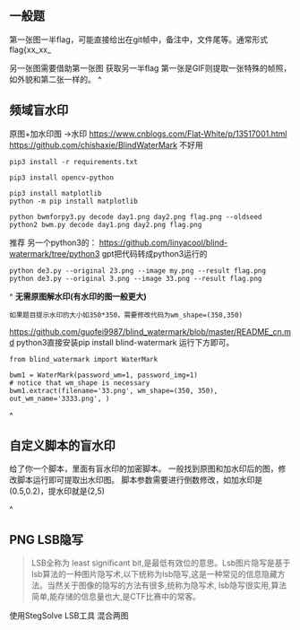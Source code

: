 ## **一般题**
第一张图一半flag，可能直接给出在git帧中，备注中，文件尾等。通常形式flag{xx_xx_

另一张图需要借助第一张图 获取另一半flag
第一张是GIF则提取一张特殊的帧照，如外貌和第二张一样的。
^
## **频域盲水印**
原图+加水印图 ->水印
<https://www.cnblogs.com/Flat-White/p/13517001.html>
<https://github.com/chishaxie/BlindWaterMark>
不好用
```
pip3 install -r requirements.txt

pip3 install opencv-python

pip3 install matplotlib 
python -m pip install matplotlib

python bwmforpy3.py decode day1.png day2.png flag.png --oldseed
python2 bwm.py decode day1.png day2.png flag.png
```
推荐
另一个python3的：
<https://github.com/linyacool/blind-watermark/tree/python3>
gpt把代码转成python3运行的
```
python de3.py --original 23.png --image my.png --result flag.png
python de3.py --original 3.png --image 33.png --result flag.png
```


^
**无需原图解水印(有水印的图一般更大)**
```
如果题目提示水印的大小如350*350，需要修改代码为wm_shape=(350,350)
```
<https://github.com/guofei9987/blind_watermark/blob/master/README_cn.md>
python3直接安装pip install blind-watermark
运行下方即可。
```
from blind_watermark import WaterMark

bwm1 = WaterMark(password_wm=1, password_img=1)
# notice that wm_shape is necessary
bwm1.extract(filename='33.png', wm_shape=(350, 350), out_wm_name='3333.png', )
```


^
## **自定义脚本的盲水印**
给了你一个脚本，里面有盲水印的加密脚本。
一般找到原图和加水印后的图，修改脚本运行即可提取出水印图。
脚本参数需要进行倒数修改，如加水印是(0.5,0.2)，提水印就是(2,5)

^
## **PNG LSB隐写**
> LSB全称为 least significant bit,是最低有效位的意思。Lsb图片隐写是基于lsb算法的一种图片隐写术,以下统称为lsb隐写,这是一种常见的信息隐藏方法。当然关于图像的隐写的方法有很多,统称为隐写术, lsb隐写很实用,算法简单,能存储的信息量也大,是CTF比赛中的常客。

使用StegSolve LSB工具 混合两图
